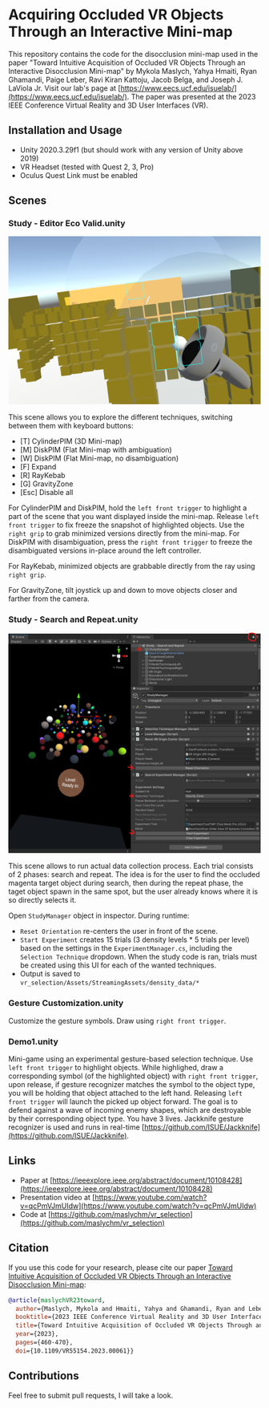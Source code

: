 # Acquiring Occluded VR Objects Through an Interactive Mini-map

This repository contains the code for the disocclusion mini-map used in the paper "Toward Intuitive Acquisition of Occluded VR Objects Through an Interactive Disocclusion Mini-map" by Mykola Maslych, Yahya Hmaiti, Ryan Ghamandi, Paige Leber, Ravi Kiran Kattoju, Jacob Belga, and Joseph J. LaViola Jr. Visit our lab's page at [https://www.eecs.ucf.edu/isuelab/](https://www.eecs.ucf.edu/isuelab/). The paper was presented at the 2023 IEEE Conference Virtual Reality and 3D User Interfaces (VR).

## Installation and Usage

- Unity 2020.3.29f1 (but should work with any version of Unity above 2019)
- VR Headset (tested with Quest 2, 3, Pro)
- Oculus Quest Link must be enabled

## Scenes

### Study - Editor Eco Valid.unity

![Editor application](./repo_images/editor_like.png)

This scene allows you to explore the different techniques, switching between them with keyboard buttons:
* [T] CylinderPIM (3D Mini-map)
* [M] DiskPIM (Flat Mini-map with ambiguation)
* [W] DiskPIM (Flat Mini-map, no disambiguation)
* [F] Expand
* [R] RayKebab
* [G] GravityZone
* [Esc] Disable all

For CylinderPIM and DiskPIM, hold the `left front trigger` to highlight a part of the scene that you want displayed inside the mini-map. Release `left front trigger` to fix freeze the snapshot of highlighted objects. Use the `right grip` to grab minimized versions directly from the mini-map. For DiskPIM with disambiguation, press the `right front trigger` to freeze the disambiguated versions in-place around the left controller.

For RayKebab, minimized objects are grabbable directly from the ray using `right grip`.

For GravityZone, tilt joystick up and down to move objects closer and farther from the camera.

### Study - Search and Repeat.unity

![Search and Repeat study](./repo_images/study_controls.png)

This scene allows to run actual data collection process. Each trial consists of 2 phases: search and repeat. The idea is for the user to find the occluded magenta target object during search, then during the repeat phase, the taget object spawn in the same spot, but the user already knows where it is so directly selects it.

Open `StudyManager` object in inspector. During runtime:
* `Reset Orientation` re-centers the user in front of the scene.
* `Start Experiment` creates 15 trials (3 density levels * 5 trials per level) based on the settings in the `ExperimentManager.cs`, including the `Selection Technique` dropdown. When the study code is ran, trials must be created using this UI for each of the wanted techniques.
* Output is saved to `vr_selection/Assets/StreamingAssets/density_data/*`

### Gesture Customization.unity

Customize the gesture symbols. Draw using `right front trigger`.

### Demo1.unity

Mini-game using an experimental gesture-based selection technique. Use `left front trigger` to highlight objects. While highlighed, draw a corresponding symbol (of the highlighted object) with `right front trigger`, upon release, if gesture recognizer matches the symbol to the object type, you will be holding that object attached to the left hand. Releasing `left front trigger` will launch the picked up object forward. The goal is to defend against a wave of incoming enemy shapes, which are destroyable by their corresponding object type. You have 3 lives. Jackknife gesture recognizer is used and runs in real-time [https://github.com/ISUE/Jackknife](https://github.com/ISUE/Jackknife).

## Links

- Paper at [https://ieeexplore.ieee.org/abstract/document/10108428](https://ieeexplore.ieee.org/abstract/document/10108428)
- Presentation video at [https://www.youtube.com/watch?v=qcPmVJmUIdw](https://www.youtube.com/watch?v=qcPmVJmUIdw)
- Code at [https://github.com/maslychm/vr_selection](https://github.com/maslychm/vr_selection)

## Citation

If you use this code for your research, please cite our paper [Toward Intuitive Acquisition of Occluded VR Objects Through an Interactive Disocclusion Mini-map](https://ieeexplore.ieee.org/abstract/document/10108428):

```bibtex
@article{maslychVR23toward,
  author={Maslych, Mykola and Hmaiti, Yahya and Ghamandi, Ryan and Leber, Paige and Kattoju, Ravi Kiran and Belga, Jacob and LaViola, Joseph J.},
  booktitle={2023 IEEE Conference Virtual Reality and 3D User Interfaces (VR)}, 
  title={Toward Intuitive Acquisition of Occluded VR Objects Through an Interactive Disocclusion Mini-map}, 
  year={2023},
  pages={460-470},
  doi={10.1109/VR55154.2023.00061}}
```

## Contributions

Feel free to submit pull requests, I will take a look.